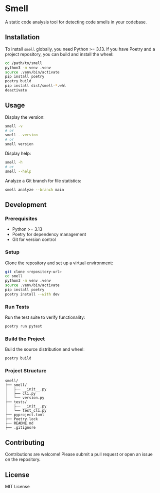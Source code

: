 # Smell

A static code analysis tool for detecting code smells in your codebase.

## Installation

To install `smell` globally, you need Python >= 3.13. If you have Poetry and a project repository, you can build and install the wheel:

```bash
cd /path/to/smell
python3 -m venv .venv
source .venv/bin/activate
pip install poetry
poetry build
pip install dist/smell-*.whl
deactivate
```

## Usage

Display the version:
```bash
smell -v
# or
smell --version
# or
smell version
```

Display help:
```bash
smell -h
# or
smell --help
```

Analyze a Git branch for file statistics:
```bash
smell analyze --branch main
```

## Development

### Prerequisites

- Python >= 3.13
- Poetry for dependency management
- Git for version control

### Setup

Clone the repository and set up a virtual environment:

```bash
git clone <repository-url>
cd smell
python3 -m venv .venv
source .venv/bin/activate
pip install poetry
poetry install --with dev
```

### Run Tests

Run the test suite to verify functionality:

```bash
poetry run pytest
```

### Build the Project

Build the source distribution and wheel:

```bash
poetry build
```

### Project Structure

```
smell/
├── smell/
│   ├── __init__.py
│   ├── cli.py
│   └── version.py
├── tests/
│   ├── __init__.py
│   └── test_cli.py
├── pyproject.toml
├── Poetry.lock
├── README.md
├── .gitignore
```

## Contributing

Contributions are welcome! Please submit a pull request or open an issue on the repository.

## License

MIT License